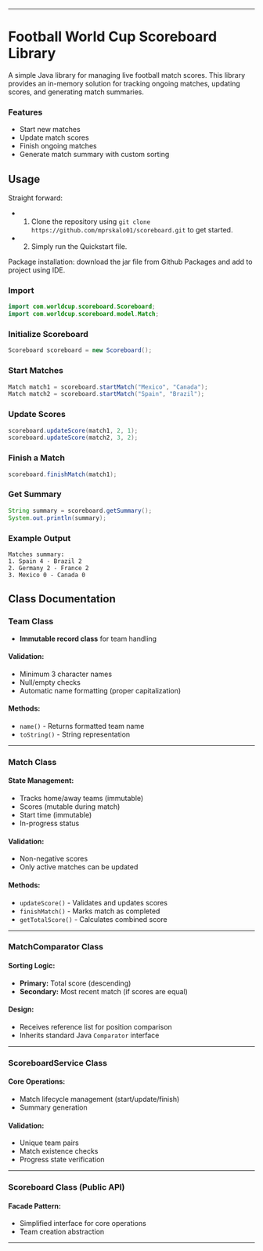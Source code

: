 
---

# Football World Cup Scoreboard Library

A simple Java library for managing live football match scores. This library provides an in-memory solution for tracking ongoing matches, updating scores, and generating match summaries.

### Features

- Start new matches
- Update match scores
- Finish ongoing matches
- Generate match summary with custom sorting

## Usage

Straight forward: 
- 1. Clone the repository using ```git clone https://github.com/mprskalo01/scoreboard.git``` to get started. 
- 2. Simply run the Quickstart file.

Package installation: download the jar file from Github Packages and add to project using IDE.

### Import
```java
import com.worldcup.scoreboard.Scoreboard;
import com.worldcup.scoreboard.model.Match;
```

### Initialize Scoreboard
```java
Scoreboard scoreboard = new Scoreboard();
```  

### Start Matches
```java
Match match1 = scoreboard.startMatch("Mexico", "Canada");
Match match2 = scoreboard.startMatch("Spain", "Brazil");
```  

### Update Scores
```java
scoreboard.updateScore(match1, 2, 1);
scoreboard.updateScore(match2, 3, 2);
```  

### Finish a Match
```java
scoreboard.finishMatch(match1);
```  

### Get Summary
```java
String summary = scoreboard.getSummary();
System.out.println(summary);
```  

### Example Output
```
Matches summary:
1. Spain 4 - Brazil 2
2. Germany 2 - France 2
3. Mexico 0 - Canada 0
```

## Class Documentation

### Team Class
- **Immutable record class** for team handling

#### Validation:
- Minimum 3 character names  
- Null/empty checks  
- Automatic name formatting (proper capitalization)  

#### Methods:
- `name()` - Returns formatted team name  
- `toString()` - String representation  

---

### Match Class  

#### State Management:
- Tracks home/away teams (immutable)  
- Scores (mutable during match)  
- Start time (immutable)  
- In-progress status  

#### Validation:
- Non-negative scores  
- Only active matches can be updated  

#### Methods:
- `updateScore()` - Validates and updates scores  
- `finishMatch()` - Marks match as completed  
- `getTotalScore()` - Calculates combined score  

---

### MatchComparator Class  

#### Sorting Logic:
- **Primary:** Total score (descending)  
- **Secondary:** Most recent match (if scores are equal)  

#### Design:
- Receives reference list for position comparison  
- Inherits standard Java `Comparator` interface  

---

### ScoreboardService Class  

#### Core Operations:
- Match lifecycle management (start/update/finish)  
- Summary generation  

#### Validation:
- Unique team pairs  
- Match existence checks  
- Progress state verification  
---

### Scoreboard Class (Public API)  

#### Facade Pattern:
- Simplified interface for core operations  
- Team creation abstraction   
---
